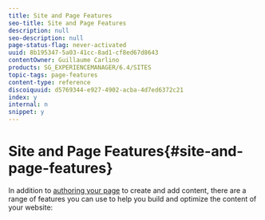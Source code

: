 ```yaml
---
title: Site and Page Features
seo-title: Site and Page Features
description: null
seo-description: null
page-status-flag: never-activated
uuid: 8b195347-5a03-41cc-8ad1-cf8ed67d8643
contentOwner: Guillaume Carlino
products: SG_EXPERIENCEMANAGER/6.4/SITES
topic-tags: page-features
content-type: reference
discoiquuid: d5769344-e927-4902-acba-4d7ed6372c21
index: y
internal: n
snippet: y
---
```


# Site and Page Features{#site-and-page-features}

In addition to [authoring your page](../../../sites/authoring/using/page-authoring.md) to create and add content, there are a range of features you can use to help you build and optimize the content of your website:
